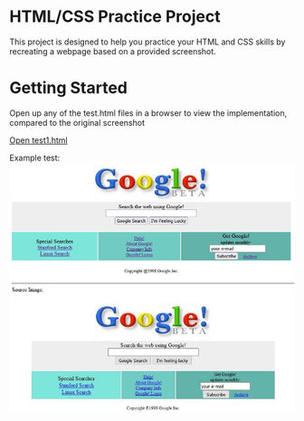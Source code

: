 # HTML/CSS Practice Project

This project is designed to help you practice your HTML and CSS skills by recreating a webpage based on a provided screenshot.

# Getting Started

Open up any of the test.html files in a browser to view the implementation, compared to the original screenshot

[Open test1.html](bimzy27.github.io/HtmlCssPractice/src/test1.html)

Example test:
![Screenshot](screenshots/ReadmeExample.JPG)
